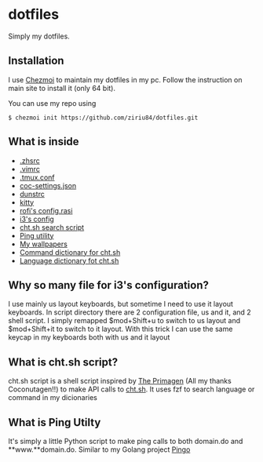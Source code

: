 # dotfiles
Simply my dotfiles.

## Installation

I use [Chezmoi](https://chezmoi.io) to maintain my dotfiles in my pc. Follow the instruction on main site to install it (only 64 bit).

You can use my repo using 

`$ chezmoi init https://github.com/ziriu84/dotfiles.git`

## What is inside

- [.zhsrc](https://github.com/ziriuz84/dotfiles/blob/main/dot_zshrc)
- [.vimrc](https://github.com/ziriuz84/dotfiles/blob/main/dot_vimrc)
- [.tmux.conf](https://github.com/ziriuz84/dotfiles/blob/main/dot_tmux.conf)
- [coc-settings.json](https://github.com/ziriuz84/dotfiles/blob/main/dot_vim/coc-settings.json)
- [dunstrc](https://github.com/ziriuz84/dotfiles/blob/main/dot_config/dunst/dunstrc)
- [kitty](https://github.com/ziriuz84/dotfiles/blob/main/dot_config/kitty/kitty.conf)
- [rofi's config.rasi](https://github.com/ziriuz84/dotfiles/blob/main/dot_config/rofi/config.rasi)
- [i3's config](https://github.com/ziriuz84/dotfiles/tree/main/dot_config/i3)
- [cht.sh search script](https://github.com/ziriuz84/dotfiles/blob/main/bin/executable_cht.sh)
- [Ping utility](https://github.com/ziriuz84/dotfiles/blob/main/bin/executable_pingpy.py)
- [My wallpapers](https://github.com/ziriuz84/dotfiles/tree/main/wallpaper)
- [Command dictionary for cht.sh](https://github.com/ziriuz84/dotfiles/blob/main/dot_cht-command)
- [Language dictionary fot cht.sh](https://github.com/ziriuz84/dotfiles/blob/main/dot_cht-languages)

## Why so many file for i3's configuration?

I use mainly us layout keyboards, but sometime I need to use it layout keyboards. In script directory there are 2 configuration file, us and it, and 2 shell script. I simply remapped $mod+Shift+u to switch to us layout and $mod+Shift+it to switch to it layout. With this trick I can use the same keycap in my keyboards both with us and it layout

## What is cht.sh script?

cht.sh script is a shell script inspired by [The Primagen](https://www.youtube.com/watch?v=hJzqEAf2U4I) (All my thanks Coconutagen!!) to make API calls to [cht.sh](https://cht.sh/). It uses fzf to search language or command in my dicionaries

## What is Ping Utilty

It's simply a little Python script to make ping calls to both domain.do and **www.**domain.do. Similar to my Golang project [Pingo](https://github.com/ziriuz84/pingo)
